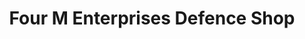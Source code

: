 ---
title: "Four M Enterprises Defence Shop"
url: /karachi/four-m-enterprises-defence-shop/
shop: shop
---
